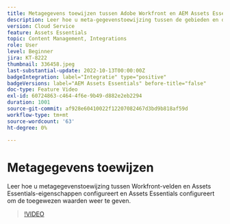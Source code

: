 ```yaml
---
title: Metagegevens toewijzen tussen Adobe Workfront en AEM Assets Essentials
description: Leer hoe u meta-gegevenstoewijzing tussen de gebieden en de eigenschappen van Assets Essentials van Workfront vormt, evenals vormende Assets Essentials om de in kaart gebrachte meta-gegevens te tonen.
version: Cloud Service
feature: Assets Essentials
topic: Content Management, Integrations
role: User
level: Beginner
jira: KT-8222
thumbnail: 336458.jpeg
last-substantial-update: 2022-10-13T00:00:00Z
badgeIntegration: label="Integratie" type="positive"
badgeVersions: label="AEM Assets Essentials" before-title="false"
doc-type: Feature Video
exl-id: 60724863-c464-4f6e-9b49-d882e2eb2294
duration: 1001
source-git-commit: af928e60410022f12207082467d3bd9b818af59d
workflow-type: tm+mt
source-wordcount: '63'
ht-degree: 0%

---
```


# Metagegevens toewijzen

Leer hoe u metagegevenstoewijzing tussen Workfront-velden en Assets Essentials-eigenschappen configureert en Assets Essentials configureert om de toegewezen waarden weer te geven.

>[!VIDEO](https://video.tv.adobe.com/v/336458?quality=12&learn=on)
